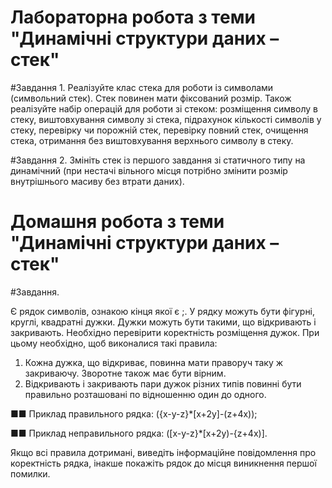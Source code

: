 # Лабораторна робота з теми "Динамічні структури даних – стек"

#Завдання 1.
Реалізуйте клас стека для роботи із символами (символьний стек). Стек повинен мати фіксований розмір. Також реалізуйте набір операцій для роботи зі стеком: розміщення символу в стеку, виштовхування символу зі стека, підрахунок кількості символів у стеку, перевірку чи порожній стек, перевірку повний стек, очищення стека, отримання без виштовхування верхнього символу в стеку.

#Завдання 2.
Змініть стек із першого завдання зі статичного типу на динамічний (при нестачі вільного місця потрібно змінити розмір внутрішнього масиву без втрати даних).


# Домашня робота з теми "Динамічні структури даних – стек"

#Завдання.

Є рядок символів, ознакою кінця якої є ;. У рядку можуть бути фігурні, круглі, квадратні дужки. Дужки можуть бути такими, що відкривають і закривають.
Необхідно перевірити коректність розміщення дужок. При цьому необхідно, щоб виконалися такі правила:
1. Кожна дужка, що відкриває, повинна мати праворуч таку ж закриваючу. Зворотне також має бути вірним.
2. Відкривають і закривають пари дужок різних типів повинні бути правильно розташовані по відношенню один до одного.

■■ Приклад правильного рядка: ({x-y-z}*[x+2y]-(z+4x));

■■ Приклад неправильного рядка: ([x-y-z}*[x+2y)-{z+4x)].

Якщо всі правила дотримані, виведіть інформаційне повідомлення про коректність рядка, інакше покажіть рядок до місця виникнення першої помилки.
